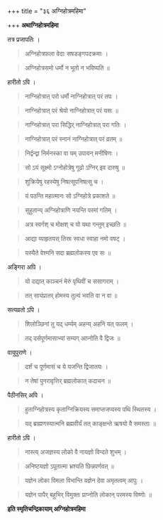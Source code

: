 +++
title = "३६ अग्निहोत्रमहिमा"

+++
**अथाग्निहोत्रमहिमा**

तत्र प्रजापतिः ।

> अग्निहोत्रफला वेदाः सषडङ्गपदक्रमाः ।

> अग्निहोत्रसमो धर्मो न भूतो न भविष्यति ॥

हारीतो ऽपि ।

> नाग्निहोत्रात् परो धर्मो नाग्निहोत्रात् परं तपः ।

> नाग्निहोत्रात् परं श्रेयो नाग्निहोत्रात् परं यसः ॥

> नाग्निहोत्रात् परा सिद्धिर् नाग्निहोत्रात् परा गतिः ।

> नाग्निहोत्रात् परं स्नानं नाग्निहोत्रात् परं व्रतम् ॥

> निर्द्वन्द्वा निर्मनस्का वा यम् उपायन् मनीषिणः ।

> सो ऽयं सूक्ष्मो ऽग्नोहोत्रेषु गूढो ऽग्निर् इव दारुषु ॥

> शुक्रियेषु रहस्येषु निषत्सूपनिषत्सु च ।

> यं पठन्ति महात्मानः सो ऽग्निहोत्रे प्रकाशते ॥

> सुहुतान्य् अग्निहोत्राणि नयन्ति परमां गतिम् ।

> अत्र स्वर्गश् च मोक्षश् च यो यथा गन्तुम् इच्छति ॥

> आद्या व्याहृतयस् तिस्रः स्वधा स्वाहा नमो वषट् ।

> यस्यैते वेश्मनि सदा ब्रह्मलोकस्य एव सः ॥

अङ्गिरा अपि ।

> यो दद्यात् काञ्चनं मेरुं पृथिवीं च ससागराम् ।

> तत् सायंप्रातर् होमस्य तुल्यं भवति वा न वा ॥

सत्यव्रतो ऽपि ।

> शिलोञ्छिनां तु यद् धर्म्यम् अहन्य् अहनि यत् फलम् ।

> तद् दर्सपूर्णमासाभ्यां सम्यग् आप्नोति वै द्विजः ॥

वायुपुराणे ।

> दर्शं च पूर्णमासं च ये यजन्ति द्विजातयः ।

> न तेषां पुनरावृत्तिर् ब्रह्मलोकात् कदाचन ॥

पैठीनसिर् अपि ।

> हुताग्निहोत्रस्य कृताग्निक्रियस्य समाप्तजप्यस्य पथि स्थितस्य ।

> यद् ब्राह्मणस्यात्मनि ब्रह्मवीर्यं तत् काङ्क्षन्ते ऋषयो वै समस्ताः ॥

हारीतो ऽपि ।

> नास्त्य् अजज्ञस्य लोको वै नायज्ञो विन्दते शुभम् ।

> अनिष्टयज्ञो ऽपूतात्मा भ्रश्यति छिन्नपर्णवत् ॥

> यज्ञेन लोका विमला विभान्ति यज्ञेन देवा अमृतत्वम् आपुः ।

> यज्ञेन पापैर् बहुभिर् विमुक्तः प्राप्नोति लोकान् परमस्य विष्णोः ॥

**इति स्मृतिचन्द्रिकायाम् अग्निहोत्रमहिमा**
